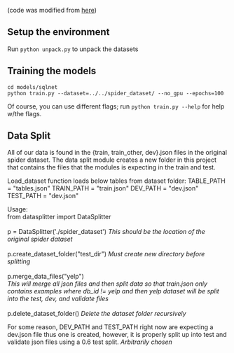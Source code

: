 (code was modified from [here](https://github.com/taoyds/spider/tree/master/baselines/sqlnet))

## Setup the environment
Run ```python unpack.py``` to unpack the datasets

## Training the models
```
cd models/sqlnet
python train.py --dataset=../../spider_dataset/ --no_gpu --epochs=100
```

Of course, you can use different flags; run ```python train.py --help``` for help w/the flags.


## Data Split
All of our data is found in the {train, train_other, dev}.json files in the original spider dataset. The data split module creates a new folder in this project that contains the files that the modules is expecting in the train and test.

Load_dataset function loads below tables from dataset folder:
TABLE_PATH = "tables.json"
TRAIN_PATH = "train.json"
DEV_PATH = "dev.json"
TEST_PATH = "dev.json"

Usage: <br>
from datasplitter import DataSplitter <br><br>
p = DataSplitter('./spider_dataset') <i>This should be the location of the original spider dataset</i><br><br>
p.create_dataset_folder("test_dir") <i> Must create new directory before splitting</i><br><br>
p.merge_data_files("yelp") <br><i>This will merge all json files and then split data so that train.json only contains examples where db_id != yelp and then yelp dataset will be split into the test, dev, and validate files</i><br><br>
p.delete_dataset_folder() <i>Delete the dataset folder recursively</i><br>

For some reason, DEV_PATH and TEST_PATH right now are expecting a dev.json file thus one is created, however, it is properly split up into test and validate json files using a 0.6 test split. <i>Arbitrarily chosen</i>
